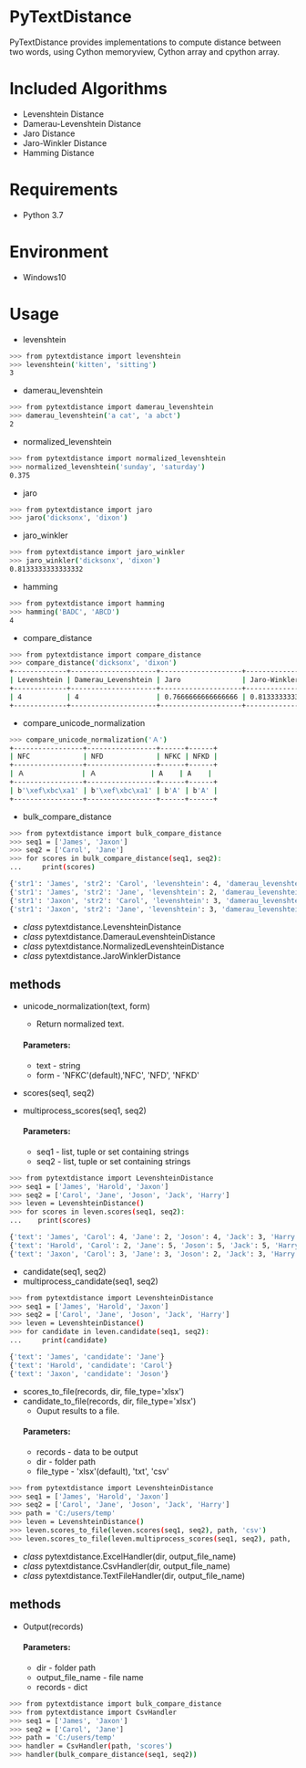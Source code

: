 # PyTextDistance

PyTextDistance provides implementations to compute distance between two words, using Cython memoryview, Cython array and cpython array.


# Included Algorithms

* Levenshtein Distance
* Damerau-Levenshtein Distance
* Jaro Distance
* Jaro-Winkler Distance
* Hamming Distance


# Requirements

* Python 3.7


# Environment

* Windows10


# Usage

* levenshtein

```bash
>>> from pytextdistance import levenshtein
>>> levenshtein('kitten', 'sitting')
3
```

* damerau_levenshtein

```bash
>>> from pytextdistance import damerau_levenshtein
>>> damerau_levenshtein('a cat', 'a abct')
2
```

* normalized_levenshtein

```bash
>>> from pytextdistance import normalized_levenshtein
>>> normalized_levenshtein('sunday', 'saturday')
0.375
```

* jaro

```bash
>>> from pytextdistance import jaro
>>> jaro('dicksonx', 'dixon')
```

* jaro_winkler

```bash
>>> from pytextdistance import jaro_winkler
>>> jaro_winkler('dicksonx', 'dixon')
0.8133333333333332
```

* hamming

```bash
>>> from pytextdistance import hamming
>>> hamming('BADC', 'ABCD')
4
```

* compare_distance

```bash
>>> from pytextdistance import compare_distance
>>> compare_distance('dicksonx', 'dixon')
+-------------+---------------------+--------------------+--------------------+---------+
| Levenshtein | Damerau_Levenshtein | Jaro               | Jaro-Winkler       | Hamming |
+-------------+---------------------+--------------------+--------------------+---------+
| 4           | 4                   | 0.7666666666666666 | 0.8133333333333332 | *       |
+-------------+---------------------+--------------------+--------------------+---------+

```

* compare_unicode_normalization

```bash
>>> compare_unicode_normalization('Ａ')
+-----------------+-----------------+------+------+
| NFC             | NFD             | NFKC | NFKD |
+-----------------+-----------------+------+------+
| Ａ              | Ａ　　　　　　　　| A    | A    |
+-----------------+-----------------+------+------+
| b'\xef\xbc\xa1' | b'\xef\xbc\xa1' | b'A' | b'A' |
+-----------------+-----------------+------+------+
```

* bulk_compare_distance

```bash
>>> from pytextdistance import bulk_compare_distance
>>> seq1 = ['James', 'Jaxon']
>>> seq2 = ['Carol', 'Jane']
>>> for scores in bulk_compare_distance(seq1, seq2):
...     print(scores)

{'str1': 'James', 'str2': 'Carol', 'levenshtein': 4, 'damerau_levenshtein': 4, 'normalized_levenshtein': 0.8, 'jaro_winkler': 0.4666666666666666}
{'str1': 'James', 'str2': 'Jane', 'levenshtein': 2, 'damerau_levenshtein': 2, 'normalized_levenshtein': 0.4, 'jaro_winkler': 0.8266666666666667}
{'str1': 'Jaxon', 'str2': 'Carol', 'levenshtein': 3, 'damerau_levenshtein': 3, 'normalized_levenshtein': 0.6, 'jaro_winkler': 0.6}
{'str1': 'Jaxon', 'str2': 'Jane', 'levenshtein': 3, 'damerau_levenshtein': 3, 'normalized_levenshtein': 0.6, 'jaro_winkler': 0.8266666666666667}

```

* *class*  pytextdistance.LevenshteinDistance
* *class*  pytextdistance.DamerauLevenshteinDistance
* *class*  pytextdistance.NormalizedLevenshteinDistance
* *class*  pytextdistance.JaroWinklerDistance

## methods            
  * unicode_normalization(text, form)
    * Return normalized text.
    #### Parameters:
    * text - string
    * form - 'NFKC'(default),'NFC', 'NFD', 'NFKD'

  * scores(seq1, seq2)
  * multiprocess_scores(seq1, seq2)
    #### Parameters:
    * seq1 - list, tuple or set containing strings
    * seq2 - list, tuple or set containing strings
     
  ```bash
  >>> from pytextdistance import LevenshteinDistance
  >>> seq1 = ['James', 'Harold', 'Jaxon']
  >>> seq2 = ['Carol', 'Jane', 'Joson', 'Jack', 'Harry']
  >>> leven = LevenshteinDistance()
  >>> for scores in leven.scores(seq1, seq2):
  ...    print(scores)

  {'text': 'James', 'Carol': 4, 'Jane': 2, 'Joson': 4, 'Jack': 3, 'Harry': 4}
  {'text': 'Harold', 'Carol': 2, 'Jane': 5, 'Joson': 5, 'Jack': 5, 'Harry': 3}
  {'text': 'Jaxon', 'Carol': 3, 'Jane': 3, 'Joson': 2, 'Jack': 3, 'Harry': 4}
  ```  

  * candidate(seq1, seq2) 
  * multiprocess_candidate(seq1, seq2)

  ```bash
  >>> from pytextdistance import LevenshteinDistance
  >>> seq1 = ['James', 'Harold', 'Jaxon']
  >>> seq2 = ['Carol', 'Jane', 'Joson', 'Jack', 'Harry']
  >>> leven = LevenshteinDistance()
  >>> for candidate in leven.candidate(seq1, seq2):
  ...     print(candidate)

  {'text': 'James', 'candidate': 'Jane'}
  {'text': 'Harold', 'candidate': 'Carol'}
  {'text': 'Jaxon', 'candidate': 'Joson'}
  ```

  * scores_to_file(records, dir, file_type='xlsx')
  * candidate_to_file(records, dir, file_type='xlsx')
    * Ouput results to a file.
    #### Parameters: 
    * records - data to be output
    * dir - folder path
    * file_type - 'xlsx'(default), 'txt', 'csv'

  ```bash
  >>> from pytextdistance import LevenshteinDistance
  >>> seq1 = ['James', 'Harold', 'Jaxon']
  >>> seq2 = ['Carol', 'Jane', 'Joson', 'Jack', 'Harry']
  >>> path = 'C:/users/temp'
  >>> leven = LevenshteinDistance()
  >>> leven.scores_to_file(leven.scores(seq1, seq2), path, 'csv')
  >>> leven.scores_to_file(leven.multiprocess_scores(seq1, seq2), path, 'csv')
  ```
   
* *class*  pytextdistance.ExcelHandler(dir, output_file_name)
* *class*  pytextdistance.CsvHandler(dir, output_file_name)
* *class*  pytextdistance.TextFileHandler(dir, output_file_name)

## methods            
  * Output(records)
    #### Parameters:
    * dir - folder path
    * output_file_name - file name
    * records - dict
      
  ```bash
  >>> from pytextdistance import bulk_compare_distance
  >>> from pytextdistance import CsvHandler
  >>> seq1 = ['James', 'Jaxon']
  >>> seq2 = ['Carol', 'Jane']
  >>> path = 'C:/users/temp'
  >>> handler = CsvHandler(path, 'scores')
  >>> handler(bulk_compare_distance(seq1, seq2))
  ```
